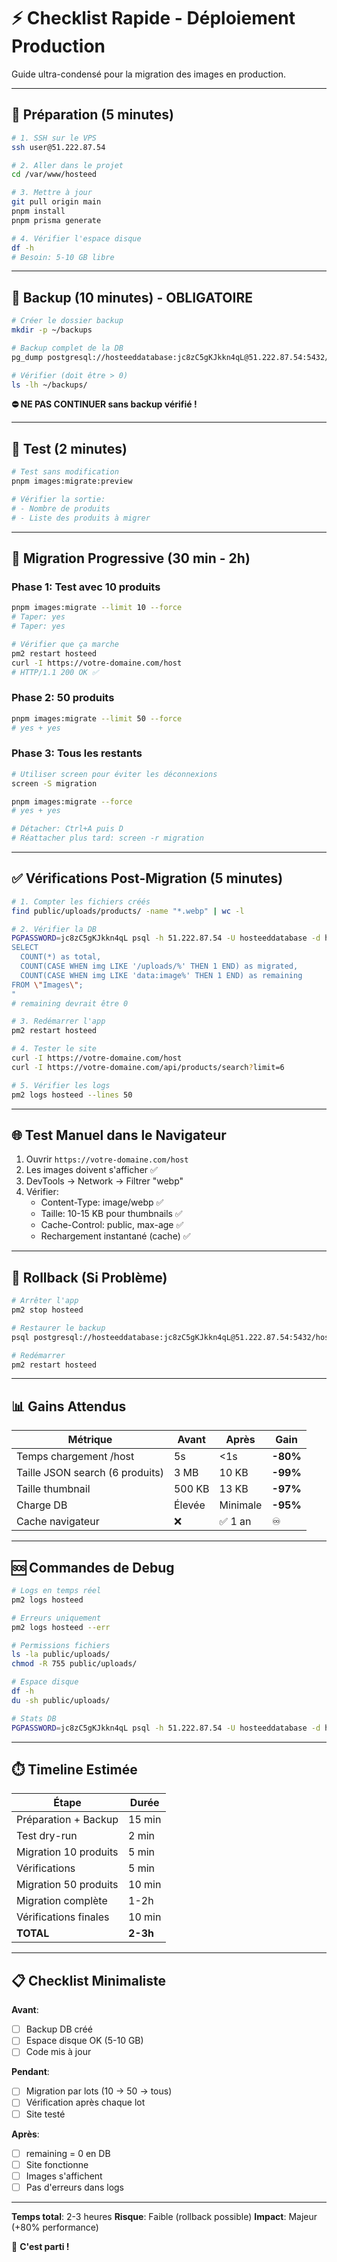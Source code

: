 # ⚡ Checklist Rapide - Déploiement Production

Guide ultra-condensé pour la migration des images en production.

---

## 🔧 Préparation (5 minutes)

```bash
# 1. SSH sur le VPS
ssh user@51.222.87.54

# 2. Aller dans le projet
cd /var/www/hosteed

# 3. Mettre à jour
git pull origin main
pnpm install
pnpm prisma generate

# 4. Vérifier l'espace disque
df -h
# Besoin: 5-10 GB libre
```

---

## 💾 Backup (10 minutes) - **OBLIGATOIRE**

```bash
# Créer le dossier backup
mkdir -p ~/backups

# Backup complet de la DB
pg_dump postgresql://hosteeddatabase:jc8zC5gKJkkn4qL@51.222.87.54:5432/hosteeddb > ~/backups/backup_$(date +%Y%m%d_%H%M%S).sql

# Vérifier (doit être > 0)
ls -lh ~/backups/
```

**⛔ NE PAS CONTINUER sans backup vérifié !**

---

## 🧪 Test (2 minutes)

```bash
# Test sans modification
pnpm images:migrate:preview

# Vérifier la sortie:
# - Nombre de produits
# - Liste des produits à migrer
```

---

## 🚀 Migration Progressive (30 min - 2h)

### Phase 1: Test avec 10 produits

```bash
pnpm images:migrate --limit 10 --force
# Taper: yes
# Taper: yes

# Vérifier que ça marche
pm2 restart hosteed
curl -I https://votre-domaine.com/host
# HTTP/1.1 200 OK ✅
```

### Phase 2: 50 produits

```bash
pnpm images:migrate --limit 50 --force
# yes + yes
```

### Phase 3: Tous les restants

```bash
# Utiliser screen pour éviter les déconnexions
screen -S migration

pnpm images:migrate --force
# yes + yes

# Détacher: Ctrl+A puis D
# Réattacher plus tard: screen -r migration
```

---

## ✅ Vérifications Post-Migration (5 minutes)

```bash
# 1. Compter les fichiers créés
find public/uploads/products/ -name "*.webp" | wc -l

# 2. Vérifier la DB
PGPASSWORD=jc8zC5gKJkkn4qL psql -h 51.222.87.54 -U hosteeddatabase -d hosteeddb -c "
SELECT
  COUNT(*) as total,
  COUNT(CASE WHEN img LIKE '/uploads/%' THEN 1 END) as migrated,
  COUNT(CASE WHEN img LIKE 'data:image%' THEN 1 END) as remaining
FROM \"Images\";
"
# remaining devrait être 0

# 3. Redémarrer l'app
pm2 restart hosteed

# 4. Tester le site
curl -I https://votre-domaine.com/host
curl -I https://votre-domaine.com/api/products/search?limit=6

# 5. Vérifier les logs
pm2 logs hosteed --lines 50
```

---

## 🌐 Test Manuel dans le Navigateur

1. Ouvrir `https://votre-domaine.com/host`
2. Les images doivent s'afficher ✅
3. DevTools → Network → Filtrer "webp"
4. Vérifier:
   - Content-Type: image/webp ✅
   - Taille: 10-15 KB pour thumbnails ✅
   - Cache-Control: public, max-age ✅
   - Rechargement instantané (cache) ✅

---

## 🔄 Rollback (Si Problème)

```bash
# Arrêter l'app
pm2 stop hosteed

# Restaurer le backup
psql postgresql://hosteeddatabase:jc8zC5gKJkkn4qL@51.222.87.54:5432/hosteeddb < ~/backups/backup_*.sql

# Redémarrer
pm2 restart hosteed
```

---

## 📊 Gains Attendus

| Métrique | Avant | Après | Gain |
|----------|-------|-------|------|
| Temps chargement /host | 5s | <1s | **-80%** |
| Taille JSON search (6 produits) | 3 MB | 10 KB | **-99%** |
| Taille thumbnail | 500 KB | 13 KB | **-97%** |
| Charge DB | Élevée | Minimale | **-95%** |
| Cache navigateur | ❌ | ✅ 1 an | ♾️ |

---

## 🆘 Commandes de Debug

```bash
# Logs en temps réel
pm2 logs hosteed

# Erreurs uniquement
pm2 logs hosteed --err

# Permissions fichiers
ls -la public/uploads/
chmod -R 755 public/uploads/

# Espace disque
df -h
du -sh public/uploads/

# Stats DB
PGPASSWORD=jc8zC5gKJkkn4qL psql -h 51.222.87.54 -U hosteeddatabase -d hosteeddb -c "SELECT COUNT(*) FROM \"Images\" WHERE img LIKE '/uploads/%';"
```

---

## ⏱️ Timeline Estimée

| Étape | Durée |
|-------|-------|
| Préparation + Backup | 15 min |
| Test dry-run | 2 min |
| Migration 10 produits | 5 min |
| Vérifications | 5 min |
| Migration 50 produits | 10 min |
| Migration complète | 1-2h |
| Vérifications finales | 10 min |
| **TOTAL** | **2-3h** |

---

## 📋 Checklist Minimaliste

**Avant**:
- [ ] Backup DB créé
- [ ] Espace disque OK (5-10 GB)
- [ ] Code mis à jour

**Pendant**:
- [ ] Migration par lots (10 → 50 → tous)
- [ ] Vérification après chaque lot
- [ ] Site testé

**Après**:
- [ ] remaining = 0 en DB
- [ ] Site fonctionne
- [ ] Images s'affichent
- [ ] Pas d'erreurs dans logs

---

**Temps total**: 2-3 heures
**Risque**: Faible (rollback possible)
**Impact**: Majeur (+80% performance)

🚀 **C'est parti !**
